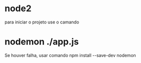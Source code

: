 # node2

para iniciar o projeto use o camando
# nodemon ./app.js

Se houver falha, usar comando
npm install --save-dev nodemon 
